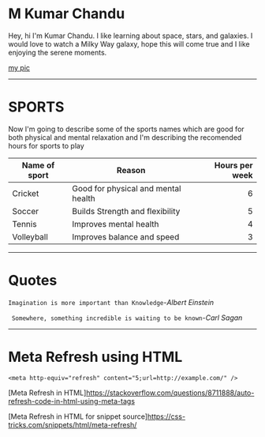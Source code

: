 # M Kumar Chandu
Hey, hi I'm Kumar Chandu. I like learning about space, stars, and galaxies. I would love to watch a Milky Way galaxy, hope this will come true and I like enjoying the serene moments.


[my pic](https://github.com/kumarchandu21/my2-Mallireddy/blob/main/Pic)

---
# SPORTS
Now I'm going to describe some of the sports names which are good for both physical and mental relaxation and I'm describing the recomended hours for sports to play

| Name of sport | Reason | Hours per week |
| --- | --- | ---:|
| Cricket | Good for physical and mental health | 6 |
| Soccer  | Builds Strength and flexibility | 5 |
| Tennis  | Improves mental health | 4 |
| Volleyball | Improves balance and speed | 3 |

---

# Quotes
```Imagination is more important than Knowledge```-*Albert Einstein*

``` Somewhere, something incredible is waiting to be known```-*Carl Sagan*

---

# Meta Refresh using HTML 
```
<meta http-equiv="refresh" content="5;url=http://example.com/" />
```
[Meta Refresh in HTML]<https://stackoverflow.com/questions/8711888/auto-refresh-code-in-html-using-meta-tags>

[Meta Refresh in HTML for snippet source]<https://css-tricks.com/snippets/html/meta-refresh/>

